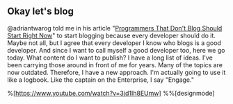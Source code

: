 ## Okay let's blog

@adriantwarog told me in his article "[Programmers That Don't Blog Should Start Right Now](https://adriantwarog.com/programmers-that-dont-blog-should-start-right-now)"  to start blogging because every developer should do it. Maybe not all, but I agree that every developer I know who blogs is a good developer. And since I want to call myself a good developer too, here we go today.
What content do I want to publish? I have a long list of ideas. I've been carrying those around in front of me for years. Many of the topics are now outdated. Therefore, I have a new approach. I'm actually going to use it like a logbook. Like the captain on the Enterprise, I say "Engage."

%[https://www.youtube.com/watch?v=3jd1Ih8EUmw]
%%[designmode]

